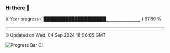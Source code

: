 ### Hi there 👋

⏳ Year progress { ████████████████████▁▁▁▁▁▁▁▁▁▁ } 67.69 %

---

⏰ Updated on Wed, 04 Sep 2024 18:06:05 GMT

![Progress Bar CI](https://github.com/liununu/liununu/workflows/Progress%20Bar%20CI/badge.svg)
